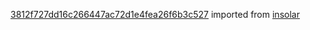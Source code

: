 [3812f727dd16c266447ac72d1e4fea26f6b3c527](https://github.com/insolar/insolar/commit/3812f727dd16c266447ac72d1e4fea26f6b3c527) imported from [insolar](https://github.com/insolar/insolar)
